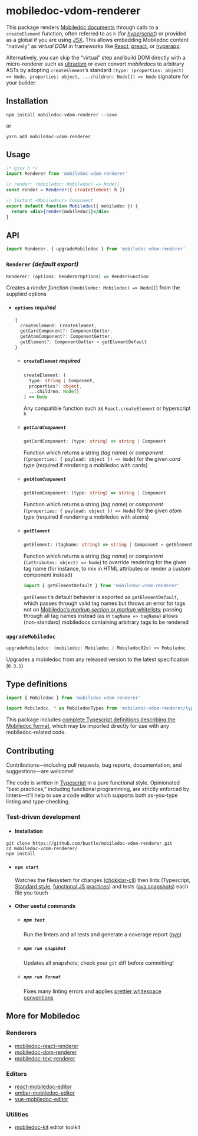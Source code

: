 # mobiledoc-vdom-renderer

This package renders [Mobiledoc documents](https://github.com/bustle/mobiledoc-kit/blob/master/MOBILEDOC.md) through calls to a `createElement` function, often referred to as `h` (for _[hyperscript](https://github.com/hyperhype/hyperscript)_) or provided as a global if you are using [JSX](https://facebook.github.io/jsx/). This allows embedding Mobiledoc content “natively” as _virtual DOM_ in frameworks like [React](https://reactjs.org/), [preact](https://preactjs.com/), or [hyperapp](https://github.com/hyperapp/hyperapp).

Alternatively, you can skip the “virtual” step and build DOM directly with a micro-renderer such as [ultradom](https://github.com/JorgeBucaran/ultradom) or even convert _mobiledocs_ to arbitrary ASTs by adopting `createElement`’s standard `(type: (properties: object) => Node, properties: object, ...children: Node[]) => Node` signature for your builder.

## Installation

```shell
npm install mobiledoc-vdom-renderer --save
```

or

```shell
yarn add mobiledoc-vdom-renderer
```

## Usage

```jsx
/* @jsx h */
import Renderer from 'mobiledoc-vdom-renderer'

// render: (mobiledoc: Mobiledoc) => Node[]
const render = Renderer({ createElement: h })

// Instant <Mobiledoc/> Component
export default function Mobiledoc({ mobiledoc }) {
  return <div>{render(mobiledoc)}</div>
}
```

## API

```javascript
import Renderer, { upgradeMobiledoc } from 'mobiledoc-vdom-renderer'
```

### `Renderer` _(default export)_

```typescript
Renderer: (options: RendererOptions) => RenderFunction
```

Creates a _render function_ (`(mobiledoc: Mobiledoc) => Node[]`) from the supplied options

* #### `options` _required_
  ```typescript
  {
    createElement: CreateElement,
    getCardComponent?: ComponentGetter,
    getAtomComponent?: ComponentGetter,
    getElement?: ComponentGetter = getElementDefault
  }
  ```
  * ##### `createElement` _required_
    ```typescript
    createElement: (
      type: string | Component,
      properties?: object,
      ...children: Node[]
    ) => Node
    ```
    Any compatible function such as `React.createElement` or hyperscript `h`
  * ##### `getCardComponent`
    ```typescript
    getCardComponent: (type: string) => string | Component
    ```
    Function which returns a string (_tag name_) or _component_ (`(properties: { payload: object }) => Node`) for the given _card type_ (required if rendering a mobiledoc with cards)
  * ##### `getAtomComponent`
    ```typescript
    getAtomComponent: (type: string) => string | Component
    ```
    Function which returns a string (_tag name_) or _component_ (`(properties: { payload: object }) => Node`) for the given _atom type_ (required if rendering a mobiledoc with atoms)
  * ##### `getElement`
    ```typescript
    getElement: (tagName: string) => string | Component = getElementDefault
    ```
    Function which returns a string (_tag name_) or _component_ (`(attributes: object) => Node`) to override rendering for the given tag name (for instance, to mix in HTML attributes or render a custom component instead)
    ```typescript
    import { getElementDefault } from 'mobiledoc-vdom-renderer'
    ```
    `getElement`’s default behavior is exported as `getElementDefault`, which passes through valid tag names but throws an error for tags not on [Mobiledoc’s _markup section_ or _markup_ whitelists](./types/ts); passing through all tag names instead (as in `tagName => tagName`) allows (non-standard) mobiledocs containing arbitrary tags to be rendered

### `upgradeMobiledoc`

```typescript
upgradeMobiledoc: (mobiledoc: Mobiledoc | Mobiledoc02x) => Mobiledoc
```

Upgrades a mobiledoc from any released version to the latest specification (`0.3.1`)

## Type definitions

```typescript
import { Mobiledoc } from 'mobiledoc-vdom-renderer'
```

```typescript
import Mobiledoc, * as MobiledocTypes from 'mobiledoc-vdom-renderer/types/mobiledoc'
```

This package includes [complete Typescript definitions describing the Mobiledoc format](./types/Mobiledoc/index.ts), which may be imported directly for use with any mobiledoc-related code.

## Contributing

Contributions—including pull requests, bug reports, documentation, and suggestions—are welcome!

The code is written in [Typescript](http://www.typescriptlang.org/) in a pure functional style. Opinionated “best practices,” including functional programming, are strictly enforced by linters—it’ll help to use a code editor which supports both as-you-type linting and type-checking.

### Test-driven development

* #### Installation

```shell
git clone https://github.com/bustle/mobiledoc-vdom-renderer.git
cd mobiledoc-vdom-renderer/
npm install
```

* #### `npm start`

  Watches the filesystem for changes ([chokidar-cli](https://github.com/kimmobrunfeldt/chokidar-cli)) then lints (Typescript, [Standard style](https://standardjs.com/), [functional JS practices](https://github.com/jfmengels/eslint-plugin-fp)) and tests ([ava snapshots](https://github.com/avajs/ava#snapshot-testing)) each file you touch

* #### Other useful commands
  * ##### `npm test`
    Run the linters and all tests and generate a coverage report ([nyc](https://github.com/istanbuljs/nyc))
  * ##### `npm run snapshot`
    Updates all snapshots; check your `git` diff before committing!
  * ##### `npm run format`
    Fixes many linting errors and applies [prettier whitespace conventions](https://github.com/prettier/prettier)

## More for Mobiledoc

### Renderers

* [mobiledoc-react-renderer](https://github.com/dailybeast/mobiledoc-react-renderer)
* [mobiledoc-dom-renderer](https://github.com/bustle/mobiledoc-dom-renderer)
* [mobiledoc-text-renderer](https://github.com/bustle/mobiledoc-text-renderer)

### Editors

* [react-mobiledoc-editor](https://github.com/joshfrench/react-mobiledoc-editor)
* [ember-mobiledoc-editor](https://github.com/bustle/ember-mobiledoc-editor)
* [vue-mobiledoc-editor](https://github.com/alidcastano/vue-mobiledoc-editor)

### Utilities

* [mobiledoc-kit](https://github.com/bustle/mobiledoc-kit) editor toolkit
